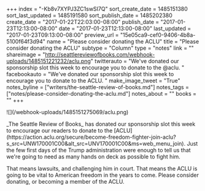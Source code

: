 +++
index = "-Kb8v7XYPJ3ZC1swSI7Q"
sort_create_date = 1485151380
sort_last_updated = 1485191580
sort_publish_date = 1485202380
create_date = "2017-01-22T22:03:00-08:00"
publish_date = "2017-01-23T12:13:00-08:00"
date = "2017-01-23T12:13:00-08:00"
last_updated = "2017-01-23T09:13:00-08:00"
preview_url = "15e05ca9-cef0-9406-4b8a-5100f64f3d94"
name = "Please consider donating the ACLU"
title = "Please consider donating the ACLU"
subtype = "Column"
type = "notes"
link = ""
shareimage = "http://seattlereviewofbooks.com/webhook-uploads/1485151221232/aclu.png"
twitterauto = "We've donated our sponsorship slot this week to encourage you to donate to the @aclu. "
facebookauto = "We've donated our sponsorship slot this week to encourage you to donate to the ACLU. "
make_image_tweet = "True"
notes_byline = ["writers/the-seattle-review-of-books.md"]
notes_tags = ["notes/please-consider-donating-the-aclu.md"]
notes_about = ""
books = ""
+++
<p class="image-left">![](/webhook-uploads/1485151275069/aclu.png)</p>

<p class="noindent">_The Seattle Review of Books_ has donated our sponsorship slot this week to encourage our readers to donate to the [ACLU](https://action.aclu.org/secure/become-freedom-fighter-join-aclu?s_src=UNW170001C00&alt_src=UNV170001C00&ms=web_menu_join). Just the few first days of the Trump administration were enough to tell us that we're going to need as many hands on deck as possible to fight him.</p>

That means lawsuits, and challenging him in court. That means the ACLU is going to be vital to American freedom in the years to come. Please consider donating, or becoming a member of the ACLU.
